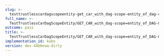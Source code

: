 ```yaml
---
slug: >-
  testtrustlesscardagscopeentity-get_car_with_dag-scope-entity_of_dag-cbor_with_links_(format-car)
full_name: >-
  TestTrustlessCarDagScopeEntity/GET_CAR_with_dag-scope=entity_of_DAG-CBOR_with_Links_(format=car)
outcome: pass
title: >-
  TestTrustlessCarDagScopeEntity/GET_CAR_with_dag-scope=entity_of_DAG-CBOR_with_Links_(format=car)
implementation_id: kubo
version: dev-44b0eaa-dirty
---
```


